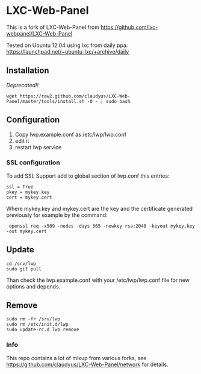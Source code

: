 # LXC-Web-Panel

This is a fork of LXC-Web-Panel from https://github.com/lxc-webpanel/LXC-Web-Panel

Tested on Ubuntu 12.04 using lxc from daily ppa: https://launchpad.net/~ubuntu-lxc/+archive/daily

## Installation

_Deprecated!!_
```
wget https://raw2.github.com/claudyus/LXC-Web-Panel/master/tools/install.sh -O - | sudo bash
```

## Configuration

1. Copy lwp.example.conf as /etc/lwp/lwp.conf
2. edit it
3. restart lwp service

### SSL configuration
To add SSL Support add to global section of lwp.conf this entries:

```
ssl = True
pkey = mykey.key
cert = mykey.cert
```

Where mykey.key and mykey.cert are the key and the certificate generated previously for example by the command:
```
 openssl req -x509 -nodes -days 365 -newkey rsa:2048 -keyout mykey.key -out mykey.cert
```

## Update

```
cd /srv/lwp
sudo git pull
```
Than check the lwp.example.conf with your /etc/lwp/lwp.conf file for new options and depends.

## Remove
```
sudo rm -fr /srv/lwp
sudo rm /etc/init.d/lwp
sudo update-rc.d lwp remove

```

### Info
This repo contains a lot of mixup from various forks, see https://github.com/claudyus/LXC-Web-Panel/network for details.
